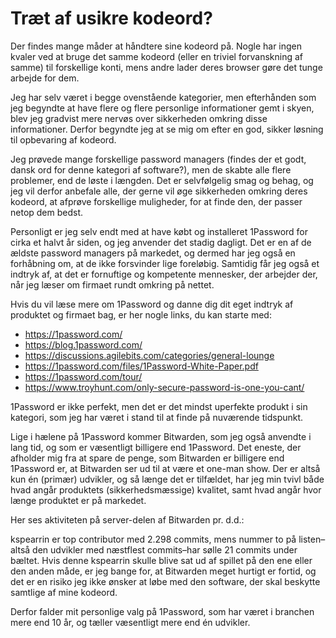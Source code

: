 <!--
	date: 2020-02-10
	excerpt: I en digital tidsalder, hvor vores liv er fyldt med onlinekonti, er sikkerhed afgørende. Denne post dykker ned i forfatterens personlige rejse gennem et hav af password managers og lander sikkert på 1Password som den ultimative løsning. Med fokus på brugervenlighed, sikkerhed og firmaets lange historie, argumenterer jeg for, hvorfor 1Password er det bedste valg til at beskytte dine digitale hemmeligheder.
-->

# Træt af usikre kodeord?

Der findes mange måder at håndtere sine kodeord på. Nogle har ingen kvaler ved at bruge det samme kodeord (eller en triviel forvanskning af samme) til forskellige konti, mens andre lader deres browser gøre det tunge arbejde for dem.

Jeg har selv været i begge ovenstående kategorier, men efterhånden som jeg begyndte at have flere og flere personlige informationer gemt i skyen, blev jeg gradvist mere nervøs over sikkerheden omkring disse informationer. Derfor begyndte jeg at se mig om efter en god, sikker løsning til opbevaring af kodeord.

Jeg prøvede mange forskellige password managers (findes der et godt, dansk ord for denne kategori af software?), men de skabte alle flere problemer, end de løste i længden. Det er selvfølgelig smag og behag, og jeg vil derfor anbefale alle, der gerne vil øge sikkerheden omkring deres kodeord, at afprøve forskellige muligheder, for at finde den, der passer netop dem bedst.

Personligt er jeg selv endt med at have købt og installeret 1Password for cirka et halvt år siden, og jeg anvender det stadig dagligt. Det er en af de ældste password managers på markedet, og dermed har jeg også en forhåbning om, at de ikke forsvinder lige foreløbig. Samtidig får jeg også et indtryk af, at det er fornuftige og kompetente mennesker, der arbejder der, når jeg læser om firmaet rundt omkring på nettet.

Hvis du vil læse mere om 1Password og danne dig dit eget indtryk af produktet og firmaet bag, er her nogle links, du kan starte med:

- https://1password.com/
- https://blog.1password.com/
- https://discussions.agilebits.com/categories/general-lounge
- https://1password.com/files/1Password-White-Paper.pdf
- https://1password.com/tour/
- https://www.troyhunt.com/only-secure-password-is-one-you-cant/

1Password er ikke perfekt, men det er det mindst uperfekte produkt i sin kategori, som jeg har været i stand til at finde på nuværende tidspunkt.

Lige i hælene på 1Password kommer Bitwarden, som jeg også anvendte i lang tid, og som er væsentligt billigere end 1Password. Det eneste, der afholder mig fra at spare de penge, som Bitwarden er billigere end 1Password er, at Bitwarden ser ud til at være et one-man show. Der er altså kun én (primær) udvikler, og så længe det er tilfældet, har jeg min tvivl både hvad angår produktets (sikkerhedsmæssige) kvalitet, samt hvad angår hvor længe produktet er på markedet.

Her ses aktiviteten på server-delen af Bitwarden pr. d.d.:

kspearrin er top contributor med 2.298 commits, mens nummer to på listen–altså den udvikler med næstflest commits–har sølle 21 commits under bæltet. Hvis denne kspearrin skulle blive sat ud af spillet på den ene eller den anden måde, er jeg bange for, at Bitwarden meget hurtigt er fortid, og det er en risiko jeg ikke ønsker at løbe med den software, der skal beskytte samtlige af mine kodeord.

Derfor falder mit personlige valg på 1Password, som har været i branchen mere end 10 år, og tæller væsentligt mere end én udvikler.
